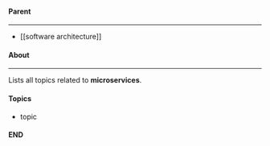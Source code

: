 #### Parent
- - -
- [[software architecture]]

#### About
---
Lists all topics related to **microservices**.

#### Topics
- topic

#### END




